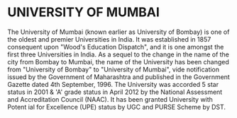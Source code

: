 # UNIVERSITY OF MUMBAI
The University of Mumbai (known earlier as University of Bombay) is one of the
oldest and premier Universities in India. It was established in 1857 consequent upon 
"Wood's Education Dispatch", and it is one amongst the first three Universities in India.
As a sequel to the change in the name of the city from Bombay to Mumbai, the name of the University has been changed from
"University of Bombay" to "University of Mumbai", vide notification issued by the Government of Maharashtra and published in the
Government Gazette dated 4th September, 1996. The University was accorded 5 star status in 2001 & 'A' grade status in April 2012 
by the National Assessment and Accreditation Council (NAAC). It has been granted University with Potent
ial for Excellence (UPE) status by UGC and PURSE Scheme by DST.
